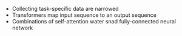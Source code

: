 - Collecting task-specific data are narrowed
- Transformers map input sequence to an output sequence
- Combinations of self-attention water snad fully-connected neural network